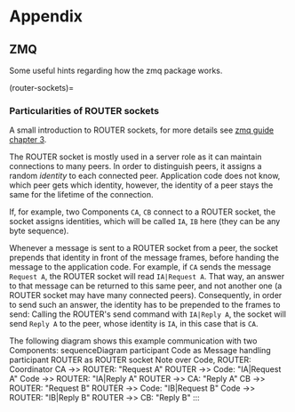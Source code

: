 # Appendix

## ZMQ

Some useful hints regarding how the zmq package works.

(router-sockets)=
### Particularities of ROUTER sockets

A small introduction to ROUTER sockets, for more details see [zmq guide chapter 3](https://zguide.zeromq.org/docs/chapter3/#Exploring-ROUTER-Sockets).

The ROUTER socket is mostly used in a server role as it can maintain connections to many peers.
In order to distinguish peers, it assigns a random _identity_ to each connected peer.
Application code does not know, which peer gets which identity, however, the identity of a peer stays the same for the lifetime of the connection.

If, for example, two Components `CA`, `CB` connect to a ROUTER socket, the socket assigns identities, which will be called `IA`, `IB` here (they can be any byte sequence).

Whenever a message is sent to a ROUTER socket from a peer, the socket prepends that identity in front of the message frames, before handing the message to the application code.
For example, if `CA` sends the message `Request A`, the ROUTER socket will read `IA|Request A`.
That way, an answer to that message can be returned to this same peer, and not another one (a ROUTER socket may have many connected peers).
Consequently, in order to send such an answer, the identity has to be prepended to the frames to send: Calling the ROUTER's send command with `IA|Reply A`, the socket will send `Reply A` to the peer, whose identity is `IA`, in this case that is `CA`.

The following diagram shows this example communication with two Components:
sequenceDiagram
    participant Code as Message handling
    participant ROUTER as ROUTER socket
    Note over Code, ROUTER: Coordinator
    CA ->> ROUTER: "Request A"
    ROUTER ->> Code: "IA|Request A"
    Code ->> ROUTER: "IA|Reply A"
    ROUTER ->> CA: "Reply A"
    CB ->> ROUTER: "Request B"
    ROUTER ->> Code: "IB|Request B"
    Code ->> ROUTER: "IB|Reply B"
    ROUTER ->> CB: "Reply B"
:::

